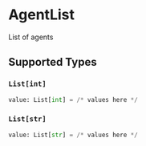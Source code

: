 # AgentList

List of agents


## Supported Types

### `List[int]`

```python
value: List[int] = /* values here */
```

### `List[str]`

```python
value: List[str] = /* values here */
```

